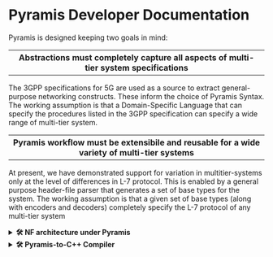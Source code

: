 # Pyramis Developer Documentation

Pyramis is designed keeping two goals in mind:

<table><tr><th><strong>Abstractions must completely capture all aspects of multi-tier system specifications</strong></th></tr></table>

The 3GPP specifications for 5G are used as a source to extract general-purpose networking
constructs. These inform the choice of Pyramis Syntax. The working assumption is that a
Domain-Specific Language that can specify the procedures listed in the 3GPP specification can
specify a wide range of multi-tier system.

<table><tr><th><strong>Pyramis workflow must be extensibile and reusable for a wide variety of multi-tier systems</strong></th></tr></table>

At present, we have demonstrated support for variation in multitier-systems only at the level of
differences in L-7 protocol. This is enabled by a general purpose header-file parser that generates
a set of base types for the system. The working assumption is that a given set of base types
(along with encoders and decoders) completely specify the L-7 protocol of any multi-tier system


<details>
<summary> <strong>🛠️ NF architecture under Pyramis</strong></summary>
  
  On successful translation of a Pyramis node specification, two key files are generated: <code>AMF_linking.cpp</code>
  and <code>AMF_platform.cpp</code>. These two files implement the processing-platform split.

  ### Design Requirements
  <code>AMF_platform.cpp</code> performs core networking functions to implement a NF that can act in a multi-
  threaded and asynchronous manner, as both a Server and a Client. 
  
  In this multithreaded view, on initialisation, 
  multiple <code>nfvInstance</code> threads monitor their local epoll file descriptor, whose watch list contains 
  a single listen socket bound to a globally known port. Each NF instance thread is running
  its own epoll wait loop. On event detection by <code>epoll wait()</code> at the shared listen socket,
  multiple threads may be woken up and there is a race to <code>accept()</code> the incoming connection.
  On <code>accept()</code> by a single thread, the newly created data socket is added to a thread-local map
  called the <code>active_socket_map</code>.
  
  Another key criterion is supporting systems that implement multi-node or chained procedures.
  Such procedures require imposing a sequential order on asynchronous message receipts and sends.
  In systems with short connections, it becomes necessary to record active sockets and sockets
  that need to be closed.

  ### Implementation
  To achieve these goals, the platform file maintains the thread-local <code>active_socket_map</code> of
  custom <code>Socket</code> structs. A <code>Socket</code> contains attributes that describe the socket such as its file
  descriptor, port number, socket type, peer IP address, and whether the connection is short or
  long. Furthermore, each NF instance thread has a single epoll file descriptor that detects events
  at active sockets. On detection of an event at any socket, a callback is triggered based on the
  type of <code>Socket</code> that encountered the event.
  
  For example, on event detection at a data <code>Socket</code>, the platform file passes a buffer representing
  the event read at the kernel socket to the processing file via the callbacks defined in the platform
  file for decoding, IE interpretation, UE context generation, request/response message generation,
  and finally triggering a <code>send_data()</code> to a peer NF, in whatever manner was described by the
  Pyramis specification.
  
  <ins><strong>A note on the platform file callbacks</strong></ins>
  
  On server initialisation, callbacks that are specified in the interface file are registered with the
  sockets bound to the globally known port associated with that interface. During the running
  of the server, callback functions bound to the initial port are registered with newly created
  sockets as well. These callback functions are specified as EVENTs in the Pyramis specification
  and translated to C++ by the compiler.
  
  Therefore, in the two file NF architecture, the callbacks are triggered by the platform file only
  on receipt of the incoming message data, but are defined in the processing file.
</details>


<details>
<summary> <strong>🛠️ Pyramis-to-C++ Compiler</strong></summary>









